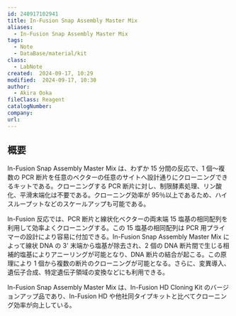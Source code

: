 ```yaml
---
id: 240917102941
title: In-Fusion Snap Assembly Master Mix
aliases:
  - In-Fusion Snap Assembly Master Mix
tags:
  - Note
  - DataBase/material/kit
class:
  - LabNote
created:  2024-09-17, 10:29
modified:  2024-09-17, 10:30
author:
  - Akira Ooka
fileClass: Reagent
catalogNumber: 
company: 
url: 
---
```

## 概要
In-Fusion Snap Assembly Master Mix は、わずか 15 分間の反応で、1 個～複数の PCR 断片を任意のベクターの任意のサイトへ設計通りにクローニングできるキットである。クローニングする PCR 断片に対し、制限酵素処理、リン酸化、平滑末端化は不要である。クローニング効率が 95％以上であるため、ハイスループットなどのスケールアップも可能である。

In-Fusion 反応では、PCR 断片と線状化ベクターの両末端 15 塩基の相同配列を利用して効率よくクローニングする。この 15 塩基の相同配列は PCR 用プライマーの設計により容易に付加できる。In-Fusion Snap Assembly Master Mix によって線状 DNA の 3' 末端から塩基が除去され、2 個の DNA 断片間で生じる相補的塩基によりアニーリングが可能となり、DNA 断片の結合が起こる。この原理により 1 個から複数の断片のクローニングが可能となる。さらに、変異導入、遺伝子合成、特定遺伝子領域の変換などにも利用できる。

In-Fusion Snap Assembly Master Mix は、In-Fusion HD Cloning Kit のバージョンアップ品であり、In-Fusion HD や他社同タイプキットと比べてクローニング効率が向上している。